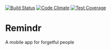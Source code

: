 [![Build Status](https://travis-ci.org/lededje/remindr.svg?branch=master)](https://travis-ci.org/lededje/remindr)
[![Code Climate](https://codeclimate.com/github/lededje/remindr/badges/gpa.svg)](https://codeclimate.com/github/lededje/remindr)
[![Test Coverage](https://codeclimate.com/github/lededje/remindr/badges/coverage.svg)](https://codeclimate.com/github/lededje/remindr/coverage)

# Remindr

A mobile app for forgetful people
